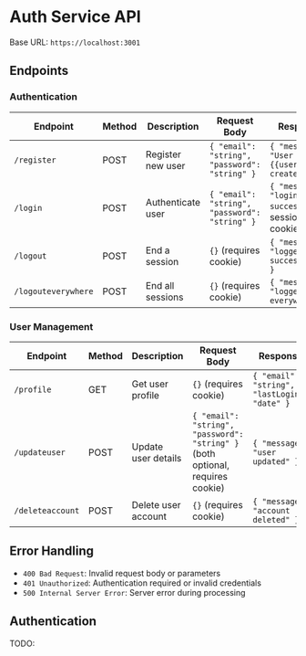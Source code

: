 # Auth Service API

Base URL: `https://localhost:3001`

## Endpoints

### Authentication

| Endpoint            | Method | Description       | Request Body                                  | Response                                          |
| ------------------- | ------ | ----------------- | --------------------------------------------- | ------------------------------------------------- |
| `/register`         | POST   | Register new user | `{ "email": "string", "password": "string" }` | `{ "message": "User {{user}} created" }`          |
| `/login`            | POST   | Authenticate user | `{ "email": "string", "password": "string" }` | `{ "message": "login success" }` + session cookie |
| `/logout`           | POST   | End a session     | `{}` (requires cookie)                        | `{ "message": "logged out successfully" }`        |
| `/logouteverywhere` | POST   | End all sessions  | `{}` (requires cookie)                        | `{ "message": "logged out everywhere" }`          |

### User Management

| Endpoint         | Method | Description         | Request Body                                                                   | Response                                     |
| ---------------- | ------ | ------------------- | ------------------------------------------------------------------------------ | -------------------------------------------- |
| `/profile`       | GET    | Get user profile    | `{}` (requires cookie)                                                         | `{ "email": "string", "lastLogin": "date" }` |
| `/updateuser`    | POST   | Update user details | `{ "email": "string", "password": "string" }` (both optional, requires cookie) | `{ "message": "user updated" }`              |
| `/deleteaccount` | POST   | Delete user account | `{}` (requires cookie)                                                         | `{ "message": "account deleted" }`           |

## Error Handling

- `400 Bad Request`: Invalid request body or parameters
- `401 Unauthorized`: Authentication required or invalid credentials
- `500 Internal Server Error`: Server error during processing

## Authentication

TODO:
